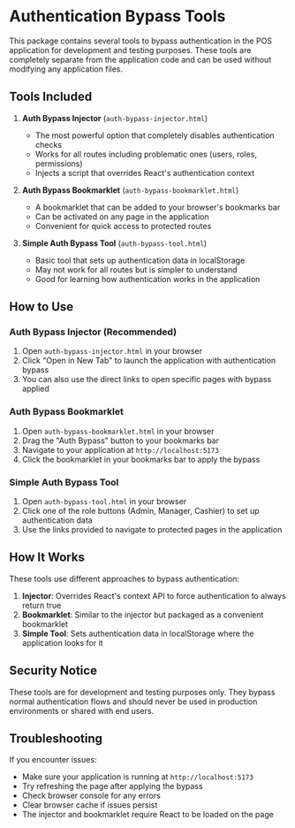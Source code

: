 # Authentication Bypass Tools

This package contains several tools to bypass authentication in the POS application for development and testing purposes. These tools are completely separate from the application code and can be used without modifying any application files.

## Tools Included

1. **Auth Bypass Injector** (`auth-bypass-injector.html`)
   - The most powerful option that completely disables authentication checks
   - Works for all routes including problematic ones (users, roles, permissions)
   - Injects a script that overrides React's authentication context

2. **Auth Bypass Bookmarklet** (`auth-bypass-bookmarklet.html`)
   - A bookmarklet that can be added to your browser's bookmarks bar
   - Can be activated on any page in the application
   - Convenient for quick access to protected routes

3. **Simple Auth Bypass Tool** (`auth-bypass-tool.html`)
   - Basic tool that sets up authentication data in localStorage
   - May not work for all routes but is simpler to understand
   - Good for learning how authentication works in the application

## How to Use

### Auth Bypass Injector (Recommended)

1. Open `auth-bypass-injector.html` in your browser
2. Click "Open in New Tab" to launch the application with authentication bypass
3. You can also use the direct links to open specific pages with bypass applied

### Auth Bypass Bookmarklet

1. Open `auth-bypass-bookmarklet.html` in your browser
2. Drag the "Auth Bypass" button to your bookmarks bar
3. Navigate to your application at `http://localhost:5173`
4. Click the bookmarklet in your bookmarks bar to apply the bypass

### Simple Auth Bypass Tool

1. Open `auth-bypass-tool.html` in your browser
2. Click one of the role buttons (Admin, Manager, Cashier) to set up authentication data
3. Use the links provided to navigate to protected pages in the application

## How It Works

These tools use different approaches to bypass authentication:

1. **Injector**: Overrides React's context API to force authentication to always return true
2. **Bookmarklet**: Similar to the injector but packaged as a convenient bookmarklet
3. **Simple Tool**: Sets authentication data in localStorage where the application looks for it

## Security Notice

These tools are for development and testing purposes only. They bypass normal authentication flows and should never be used in production environments or shared with end users.

## Troubleshooting

If you encounter issues:

- Make sure your application is running at `http://localhost:5173`
- Try refreshing the page after applying the bypass
- Check browser console for any errors
- Clear browser cache if issues persist
- The injector and bookmarklet require React to be loaded on the page
